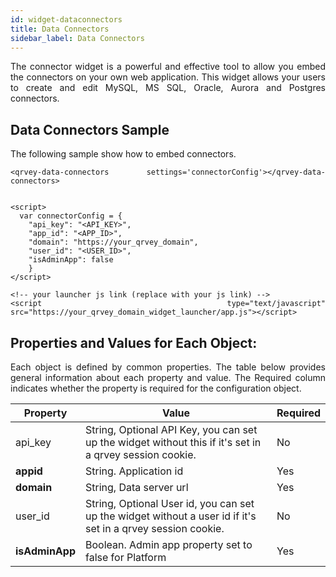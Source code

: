 ```yaml
---
id: widget-dataconnectors
title: Data Connectors
sidebar_label: Data Connectors
---
```

<div style="text-align: justify">

The connector widget is a powerful and effective tool to allow you embed the connectors on your own web application. This widget allows your users to create and edit MySQL, MS SQL, Oracle, Aurora and Postgres connectors.

## Data Connectors Sample
The following sample show how to embed connectors.

```
<qrvey-data-connectors settings='connectorConfig'></qrvey-data-connectors>


<script>
  var connectorConfig = {
    "api_key": "<API_KEY>",
    "app_id": "<APP_ID>",
    "domain": "https://your_qrvey_domain",
    "user_id": "<USER_ID>",
    "isAdminApp": false 
    }
</script>

<!-- your launcher js link (replace with your js link) -->
<script type="text/javascript" src="https://your_qrvey_domain_widget_launcher/app.js"></script>
```




## Properties and Values for Each Object:

Each object is defined by common properties. The table below provides general information about each property and value. The Required column indicates whether the property is required for the configuration object.

| **Property** | **Value** | **Required** |
| --- | --- | --- |
| api_key | String, Optional API Key, you can set up the widget without this if it's set in a qrvey session cookie. | No |
| **appid** | String. Application id | Yes |
| **domain** | String, Data server url | Yes |
| user_id | String, Optional User id, you can set up the widget without a user id if it's set in a qrvey session cookie. | No |
| **isAdminApp** | Boolean. Admin app property set to false for Platform | Yes |

